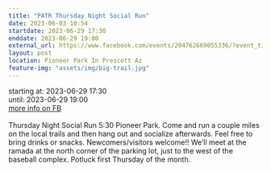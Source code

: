 ```yaml
---
title: "PATR Thursday Night Social Run"
date: 2023-06-03 10:54
startdate: 2023-06-29 17:30
enddate: 2023-06-29 19:00
external_url: https://www.facebook.com/events/204762669055336/?event_time_id=204762689055334
layout: post
location: Pioneer Park In Prescott Az
feature-img: "assets/img/big-trail.jpg"
---
```


starting at: 2023-06-29 17:30<br>until: 2023-06-29 19:00<br><a href="https://www.facebook.com/events/204762669055336/?event_time_id=204762689055334">more info on FB</a><br><br>Thursday Night Social Run 5&#58;30 Pioneer Park.  Come and run a couple miles on the local trails and then hang out and socialize afterwards.  Feel free to bring drinks or snacks. Newcomers/visitors welcome!!  We’ll meet at the ramada at the north corner of the parking lot, just to the west of the baseball complex.  Potluck first Thursday of the month.<br>
  <br>
  
